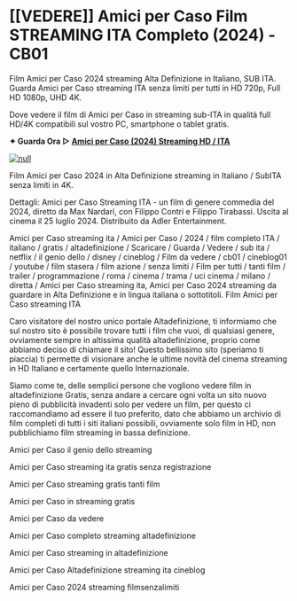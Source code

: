 # [[VEDERE]] Amici per Caso Film STREAMING ITA Completo (2024) - CB01

Film Amici per Caso 2024 streaming Alta Definizione in Italiano, SUB ITA. Guarda Amici per Caso streaming ITA senza limiti per tutti in HD 720p, Full HD 1080p, UHD 4K.

Dove vedere il film di Amici per Caso in streaming sub-ITA in qualità full HD/4K compatibili sul vostro PC, smartphone o tablet gratis.

**✦ Guarda Ora ▷ [Amici per Caso (2024) Streaming HD / ITA](https://popcorn-tv.online/it/movie/1222510/amici-per-caso)**

[![null](https://cdn.pixabay.com/photo/2013/07/13/11/45/play-158609_960_720.png)](https://popcorn-tv.online/it/movie/1222510/amici-per-caso)

Film Amici per Caso 2024 in Alta Definizione streaming in Italiano / SubITA senza limiti in 4K.

Dettagli: Amici per Caso Streaming ITA - un film di genere commedia del 2024, diretto da Max Nardari, con Filippo Contri e Filippo Tirabassi. Uscita al cinema il 25 luglio 2024. Distribuito da Adler Entertainment.

Amici per Caso streaming ita / Amici per Caso / 2024 / film completo ITA / italiano / gratis / altadefinizione / Scaricare / Guarda / Vedere / sub ita / netflix / il genio dello / disney / cineblog / Film da vedere / cb01 / cineblog01 / youtube / film stasera / film azione / senza limiti / Film per tutti / tanti film / trailer / programmazione / roma / cinema / trama / uci cinema / milano / diretta / Amici per Caso streaming ita, Amici per Caso 2024 streaming da guardare in Alta Definizione e in lingua italiana o sottotitoli. Film Amici per Caso streaming ITA

Caro visitatore del nostro unico portale Altadefinizione, ti informiamo che sul nostro sito è possibile trovare tutti i film che vuoi, di qualsiasi genere, ovviamente sempre in altissima qualità altadefinizione, proprio come abbiamo deciso di chiamare il sito! Questo bellissimo sito (speriamo ti piaccia) ti permette di visionare anche le ultime novità del cinema streaming in HD Italiano e certamente quello Internazionale.

Siamo come te, delle semplici persone che vogliono vedere film in altadefinizione Gratis, senza andare a cercare ogni volta un sito nuovo pieno di pubblicità invadenti solo per vedere un film, per questo ci raccomandiamo ad essere il tuo preferito, dato che abbiamo un archivio di film completi di tutti i siti italiani possibili, ovviamente solo film in HD, non pubblichiamo film streaming in bassa definizione.

Amici per Caso il genio dello streaming

Amici per Caso streaming ita gratis senza registrazione

Amici per Caso streaming gratis tanti film

Amici per Caso in streaming gratis

Amici per Caso da vedere

Amici per Caso completo streaming altadefinizione

Amici per Caso streaming in altadefinizione

Amici per Caso Altadefinizione streaming ita cineblog

Amici per Caso 2024 streaming filmsenzalimiti
